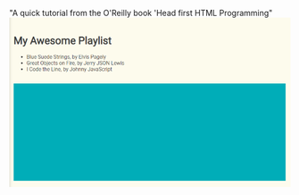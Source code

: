 "A quick tutorial from the O'Reilly book 'Head first HTML Programming" 
<br>
![ScreenShot](playlist.png)